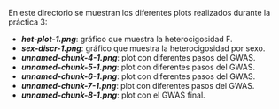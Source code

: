 En este directorio se muestran los diferentes plots realizados durante la práctica 3:
- ***het-plot-1.png***: gráfico que muestra la heterocigosidad F.
- ***sex-discr-1.png***: gráfico que muestra la heterocigosidad por sexo.
- ***unnamed-chunk-4-1.png***: plot con diferentes pasos del GWAS.
- ***unnamed-chunk-5-1.png***: plot con diferentes pasos del GWAS.
- ***unnamed-chunk-6-1.png***: plot con diferentes pasos del GWAS.
- ***unnamed-chunk-7-1.png***: plot con diferentes pasos del GWAS.
- ***unnamed-chunk-8-1.png***: plot con el GWAS final.
